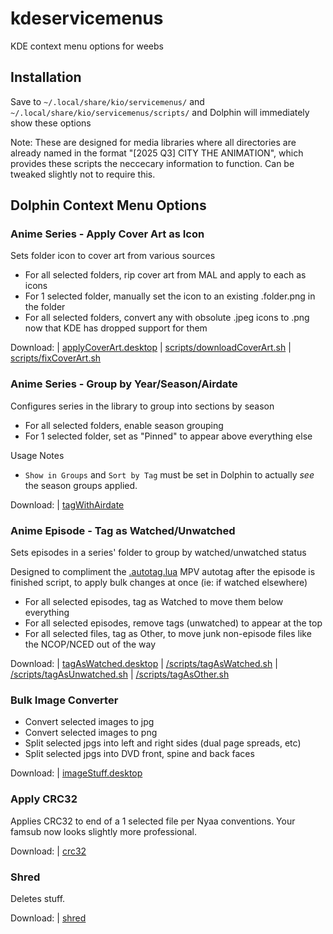 # kdeservicemenus
KDE context menu options for weebs

## Installation
Save to `~/.local/share/kio/servicemenus/` and `~/.local/share/kio/servicemenus/scripts/` and Dolphin will immediately show these options

Note: These are designed for media libraries where all directories are already named in the format "[2025 Q3] CITY THE ANIMATION", which provides these scripts the neccecary information to function. Can be tweaked slightly not to require this.

## Dolphin Context Menu Options
### Anime Series - Apply Cover Art as Icon
Sets folder icon to cover art from various sources
- For all selected folders, rip cover art from MAL and apply to each as icons
- For 1 selected folder, manually set the icon to an existing .folder.png in the folder
- For all selected folders, convert any with obsolute .jpeg icons to .png now that KDE has dropped support for them

Download: | [applyCoverArt.desktop](/servicemenus/applyCoverArt.desktop) | [scripts/downloadCoverArt.sh](/servicemenus/scripts/downloadCoverArt.sh) | [scripts/fixCoverArt.sh](/servicemenus/scripts/fixCoverArt.sh)

### Anime Series - Group by Year/Season/Airdate
Configures series in the library to group into sections by season
- For all selected folders, enable season grouping
- For 1 selected folder, set as "Pinned" to appear above everything else

Usage Notes
- `Show in Groups` and `Sort by Tag` must be set in Dolphin to actually _see_ the season groups applied.

Download: | [tagWithAirdate](/servicemenus/tagWithAirdate.desktop)

### Anime Episode - Tag as Watched/Unwatched
Sets episodes in a series' folder to group by watched/unwatched status

Designed to compliment the [.autotag.lua](https://github.com/drundridge/mpvscripts/) MPV autotag after the episode is finished script, to apply bulk changes at once (ie: if watched elsewhere)
- For all selected episodes, tag as Watched to move them below everything
- For all selected episodes, remove tags (unwatched) to appear at the top
- For all selected files, tag as Other, to move junk non-episode files like the NCOP/NCED out of the way

Download: | [tagAsWatched.desktop](/servicemenus/tagAsWatched.desktop) | [/scripts/tagAsWatched.sh](/servicemenus/scripts/tagAsWatched.sh) | [/scripts/tagAsUnwatched.sh](/servicemenus/scripts/tagAsUnwatched.sh) | [/scripts/tagAsOther.sh](/servicemenus/scripts/tagAsOther.sh) 

### Bulk Image Converter
- Convert selected images to jpg
- Convert selected images to png
- Split selected jpgs into left and right sides (dual page spreads, etc)
- Split selected jpgs into DVD front, spine and back faces

Download: | [imageStuff.desktop](/servicemenus/imageStuff.desktop) 

### Apply CRC32
Applies CRC32 to end of a 1 selected file per Nyaa conventions. Your famsub now looks slightly more professional.

Download: | [crc32](/servicemenus/crc32.desktop)

### Shred
Deletes stuff.

Download: | [shred](/servicemenus/shred.desktop)
